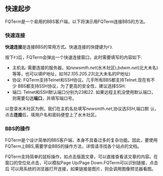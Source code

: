 ## 快速起步
FQTerm是一个易用的BBS客户端，以下将演示用FQTerm连接BBS的方法。

### 快速连接
**快速连接**是连接BBS的常用方式。快速连接的快捷键为```F3```.

按下```F3```后，FQTerm会弹出一个快速连接窗口，此时需要填写的内容如下:
- 主机名: 需要连接的服务器，如*newsmth.net*(水木社区),*bdwm.net*(北大未名)
  等等，也可以填IP地址，如*162.105.205.23*(北大未名的IP地址)
- 协议: FQTerm支持Telnet和SSH协议。几乎所有BBS都支持Telnet.现在有不少
  BBS都支持SSH协议，为了更高的安全性，建议选择SSH.
- 端口: Telnet和SSH默认端口分别为23和22. 如果远程主机没使用默认端口，
  则需要勾选**端口**，并填写端口号。

以登录水木社区为例，我们在主机名处填写*newsmth.net*,协议选*SSH*,端口默
认，点击**连接**后，填用户名和密码便登上了水木社区。

### BBS的操作
FQTerm是个设计简单的BBS客户端，本身不具备过多的复杂功能。因此，要使用
FQTerm上BBS,需要学会BBS的操作方法，详情请寻找各个站点的文档。

FQTerm支持简单的鼠标操作，如点击版面文章，可以直接查看该文章的内容。在
窗口的空位处点击，可以模拟Page Up/Page Down.FQTerm可以识别链接，点击后
可以用系统的浏览器打开连接，如果链接是图片，则会调用图像预览器看图。
